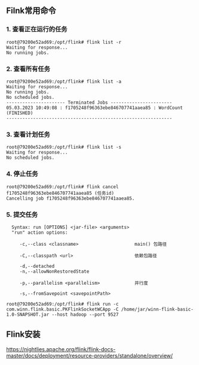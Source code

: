 ## Filnk常用命令

### 1. 查看正在运行的任务

```shell
root@79200e52ad69:/opt/flink# flink list -r
Waiting for response...
No running jobs.
```



### 2. 查看所有任务

```shell
root@79200e52ad69:/opt/flink# flink list -a
Waiting for response...
No running jobs.
No scheduled jobs.
---------------------- Terminated Jobs -----------------------
05.03.2023 10:49:08 : f1705248f96363ebe846707741aaea85 : WordCount (FINISHED)
--------------------------------------------------------------
```



### 3. 查看计划任务

```shell
root@79200e52ad69:/opt/flink# flink list -s
Waiting for response...
No scheduled jobs.
```



### 4. 停止任务

```shell
root@79200e52ad69:/opt/flink# flink cancel f1705248f96363ebe846707741aaea85 (任务id)
Cancelling job f1705248f96363ebe846707741aaea85.
```



### 5. 提交任务

```shell
  Syntax: run [OPTIONS] <jar-file> <arguments>
  "run" action options:

	 -c,--class <classname>                     main() 包路径	
     
     -C,--classpath <url>                       依赖包路径
     
     -d,--detached                              
     -n,--allowNonRestoredState                 
     
     -p,--parallelism <parallelism>             并行度
     
     -s,--fromSavepoint <savepointPath>         
     
root@79200e52ad69:/opt/flink# flink run -c com.winn.flink.basic.PKFlinkSocketWCApp -C /home/jar/winn-flink-basic-1.0-SNAPSHOT.jar --host hadoop --port 9527
```



## Flink安装

https://nightlies.apache.org/flink/flink-docs-master/docs/deployment/resource-providers/standalone/overview/